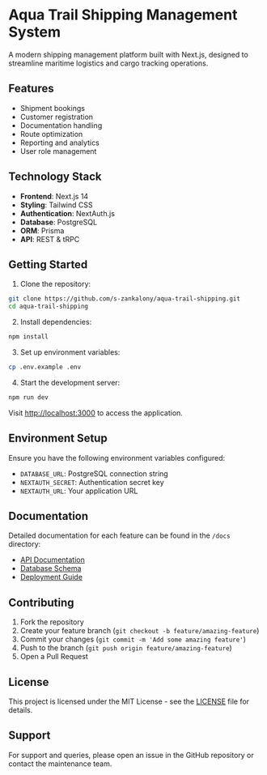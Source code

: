# Aqua Trail Shipping Management System

A modern shipping management platform built with Next.js, designed to streamline maritime logistics and cargo tracking operations.

## Features

- Shipment bookings
- Customer registration
- Documentation handling
- Route optimization
- Reporting and analytics
- User role management

## Technology Stack

- **Frontend**: Next.js 14
- **Styling**: Tailwind CSS
- **Authentication**: NextAuth.js
- **Database**: PostgreSQL
- **ORM**: Prisma
- **API**: REST & tRPC

## Getting Started

1. Clone the repository:

```bash
git clone https://github.com/s-zankalony/aqua-trail-shipping.git
cd aqua-trail-shipping
```

2. Install dependencies:

```bash
npm install
```

3. Set up environment variables:

```bash
cp .env.example .env
```

4. Start the development server:

```bash
npm run dev
```

Visit [http://localhost:3000](http://localhost:3000) to access the application.

## Environment Setup

Ensure you have the following environment variables configured:

- `DATABASE_URL`: PostgreSQL connection string
- `NEXTAUTH_SECRET`: Authentication secret key
- `NEXTAUTH_URL`: Your application URL

## Documentation

Detailed documentation for each feature can be found in the `/docs` directory:

- [API Documentation](docs/api.md)
- [Database Schema](docs/schema.md)
- [Deployment Guide](docs/deployment.md)

## Contributing

1. Fork the repository
2. Create your feature branch (`git checkout -b feature/amazing-feature`)
3. Commit your changes (`git commit -m 'Add some amazing feature'`)
4. Push to the branch (`git push origin feature/amazing-feature`)
5. Open a Pull Request

## License

This project is licensed under the MIT License - see the [LICENSE](LICENSE) file for details.

## Support

For support and queries, please open an issue in the GitHub repository or contact the maintenance team.
